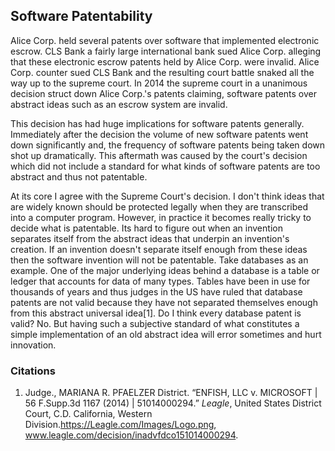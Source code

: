 ## Software Patentability

Alice Corp. held several patents over software that implemented electronic escrow. CLS Bank a fairly large international bank sued Alice Corp. alleging that these electronic escrow patents held by Alice Corp. were invalid. Alice Corp. counter sued CLS Bank and the resulting court battle snaked all the way up to the supreme court. In 2014 the supreme court in a unanimous decision struct down Alice Corp.'s patents claiming, software patents over abstract ideas such as an escrow system are invalid. 

This decision has had huge implications for software patents generally. Immediately after the decision the volume of new software patents went down significantly and, the frequency of software patents being taken down shot up dramatically. This aftermath was caused by the court's decision which did not include a standard for what kinds of software patents are too abstract and thus not patentable.

At its core I agree with the Supreme Court's decision. I don't think ideas that are widely known should be protected legally when they are transcribed into a computer program. However, in practice it becomes really tricky to decide what is patentable. Its hard to figure out when an invention separates itself from the abstract ideas that underpin an invention's creation. If an invention doesn't separate itself enough from these ideas then the software invention will not be patentable. Take databases as an example. One of the major underlying ideas behind a database is a table or ledger that accounts for data of many types. Tables have been in use for thousands of years and thus judges in the US have ruled that database patents are not valid because they have not separated themselves enough from this abstract universal idea[1]. Do I think every database patent is valid? No. But having such a subjective standard of what constitutes a simple implementation of an old abstract idea will error sometimes and hurt innovation.

### Citations

1. Judge., MARIANA R. PFAELZER District. “ENFISH, LLC v. MICROSOFT | 56 F.Supp.3d 1167 (2014) | 51014000294.” *Leagle*, United States District Court, C.D. California, Western Division.https://Leagle.com/Images/Logo.png, www.leagle.com/decision/inadvfdco151014000294.